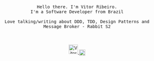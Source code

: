 <p align="center">
  <br>
  <br>
  <br>
  <samp>Hello there. I'm Vitor Ribeiro.<br> I'm a Software Developer from Brazil<br><br>Love talking/writing about DDD, TDD, Design Patterns and Message Broker - Rabbit S2</samp>
  <br>
  <br>
  <br>
  <br>
  <a href="https://medium.com/@vitorpereiraribeiro_40127">
    <img src="https://www.vectorlogo.zone/logos/medium/medium-tile.svg" alt="Vitor Ribeiro's Medium Profile" height="30" width="30">
  </a>
  <a href="https://linkedin.com/in/maykbrito" target="blank"><img align="center" src="https://cdn.jsdelivr.net/npm/simple-icons@3.0.1/icons/linkedin.svg" alt="maykbrito" height="20" width="20" /></a>
</p>
